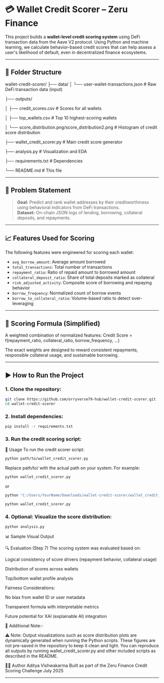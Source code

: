 # 💳 Wallet Credit Scorer – Zeru Finance

This project builds a **wallet-level credit scoring system** using DeFi transaction data from the Aave V2 protocol. Using Python and machine learning, we calculate behavior-based credit scores that can help assess a user's likelihood of default, even in decentralized finance ecosystems.

---

## 📂 Folder Structure

wallet-credit-scorer/
├── data/
│   └── user-wallet-transactions.json                                  # Raw DeFi transaction data (input)

├── outputs/

│   ├── credit_scores.csv                                              # Scores for all wallets

│   ├── top_wallets.csv                                                # Top 10 highest-scoring wallets

│   └── score_distribution.png/score_distribution2.png                 # Histogram of credit score distribution

├── wallet_credit_scorer.py                                            # Main credit score generator

├── analysis.py                                                        # Visualization and EDA

├── requirements.txt                                                   # Dependencies

└── README.md                                                          # This file


---

## 🧠 Problem Statement

> **Goal:** Predict and rank wallet addresses by their creditworthiness using behavioral indicators from DeFi transactions.  
> **Dataset:** On-chain JSON logs of lending, borrowing, collateral deposits, and repayments.

---

## 📈 Features Used for Scoring

The following features were engineered for scoring each wallet:

- `avg_borrow_amount`: Average amount borrowed  
- `total_transactions`: Total number of transactions  
- `repayment_ratio`: Ratio of repaid amount to borrowed amount  
- `collateral_deposit_ratio`: Share of total deposits marked as collateral  
- `risk_adjusted_activity`: Composite score of borrowing and repaying behavior  
- `borrow_frequency`: Normalized count of borrow events  
- `borrow_to_collateral_ratio`: Volume-based ratio to detect over-leveraging

---

## 🧮 Scoring Formula (Simplified)

A weighted combination of normalized features:
Credit Score = f(repayment_ratio, collateral_ratio, borrow_frequency, ...)

The exact weights are designed to reward consistent repayments, responsible collateral usage, and sustainable borrowing.

---

## ▶️ How to Run the Project

### 1. Clone the repository:

```bash
git clone https://github.com/orryverse79-hub/wallet-credit-scorer.git
cd wallet-credit-scorer
```

### 2. Install dependencies:

```bash
pip install -r requirements.txt
```

### 3. Run the credit scoring script:

🚀 Usage
To run the credit scorer script:

```bash
python path/to/wallet_credit_scorer.py
```
Replace path/to/ with the actual path on your system. For example:

```bash
python wallet_credit_scorer.py
```
or
```bash
python "C:/Users/YourName/Downloads/wallet-credit-scorer/wallet_credit_scorer.py"
```

```bash
python wallet_credit_scorer.py
```

### 4. Optional: Visualize the score distribution:

```bash
python analysis.py
```



📊 Sample Visual Output

🔍 Evaluation (Step 7)
The scoring system was evaluated based on:

Logical consistency of score drivers (repayment behavior, collateral usage)

Distribution of scores across wallets

Top/bottom wallet profile analysis

Fairness Considerations:

No bias from wallet ID or user metadata

Transparent formula with interpretable metrics

Future potential for XAI (explainable AI) integration

📝 Additional Note:-

⚠️ Note: Output visualizations such as score distribution plots are dynamically generated when running the Python scripts. These figures are not pre-saved in the repository to keep it clean and light. You can reproduce all outputs by running wallet_credit_scorer.py and other included scripts as described in the README.




🧑‍💻 Author
Aditya Vishwakarma
Built as part of the Zeru Finance Credit Scoring Challenge
July 2025




---



